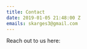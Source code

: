 ```yaml
---
title: Contact
date: 2019-01-05 21:48:00 Z
emails: skarges3@gmail.com
---
```


Reach out to us here: